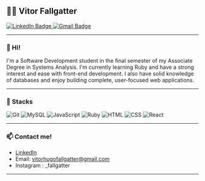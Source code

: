 ## 👨‍💻 Vitor Fallgatter

<p align="left">
  <a href="https://www.linkedin.com/in/vitorfallgatter/" target="_blank">
    <img src="https://img.shields.io/badge/LinkedIn-blue?style=for-the-badge&logo=linkedin&logoColor=white" alt="LinkedIn Badge" />
  </a>
  <a href="mailto:seuemail@gmail.com">
    <img src="https://img.shields.io/badge/Gmail-red?style=for-the-badge&logo=gmail&logoColor=white" alt="Gmail Badge" />
  </a>
</p>

---

### 👋 Hi!

I'm a Software Development student in the final semester of my Associate Degree in Systems Analysis.
I'm currently learning Ruby and have a strong interest and ease with front-end development.
I also have solid knowledge of databases and enjoy building complete, user-focused web applications.

---

### 💼 Stacks

<p align="left">
  <img src="https://img.shields.io/badge/Git-F05032?style=for-the-badge&logo=git&logoColor=white" alt="Git" />
  <img src="https://img.shields.io/badge/MySQL-4479A1?style=for-the-badge&logo=mysql&logoColor=white" alt="MySQL" />
  <img src="https://img.shields.io/badge/JavaScript-F7DF1E?style=for-the-badge&logo=javascript&logoColor=black" alt="JavaScript" />
  <img src="https://img.shields.io/badge/Ruby-CC342D?style=for-the-badge&logo=ruby&logoColor=white" alt="Ruby" />
  <img src="https://img.shields.io/badge/HTML5-E34F26?style=for-the-badge&logo=html5&logoColor=white" alt="HTML" />
  <img src="https://img.shields.io/badge/CSS3-1572B6?style=for-the-badge&logo=css3&logoColor=white" alt="CSS" />
  <img src="https://img.shields.io/badge/React-61DAFB?style=for-the-badge&logo=react&logoColor=black" alt="React" />
</p>


---

### 📫 Contact me!

- [LinkedIn](https://www.linkedin.com/in/vitorfallgatter/)
- Email: vitorhugofallgatter@gmail.com
- Instagram : _fallgatter

---
